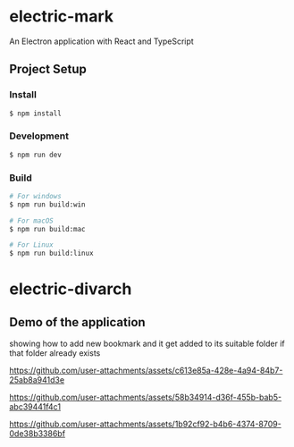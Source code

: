 # electric-mark

An Electron application with React and TypeScript

## Project Setup

### Install

```bash
$ npm install
```

### Development

```bash
$ npm run dev
```

### Build

```bash
# For windows
$ npm run build:win

# For macOS
$ npm run build:mac

# For Linux
$ npm run build:linux
```
# electric-divarch

## Demo of the application
showing how to add new bookmark and it get added to its suitable folder if that folder already exists 



https://github.com/user-attachments/assets/c613e85a-428e-4a94-84b7-25ab8a941d3e


https://github.com/user-attachments/assets/58b34914-d36f-455b-bab5-abc39441f4c1


https://github.com/user-attachments/assets/1b92cf92-b4b6-4374-8709-0de38b3386bf
